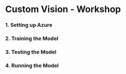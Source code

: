 # Custom Vision - Workshop






### 1. Setting up Azure

[](https://signup.azure.com/signup?offer=ms-azr-0044p&appId=102&ref=azureplat-generic&redirectURL=https:%2F%2Fazure.microsoft.com%2Fen-us%2Fget-started%2Fwelcome-to-azure%2F&l=en-us&correlationId=3DFEEF9DC26561C03396FF97C38F604B)




### 2. Training the Model


### 3. Testing the Model


### 4. Running the Model


